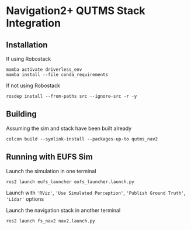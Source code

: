 # Navigation2+ QUTMS Stack Integration

## Installation

If using Robostack
```
mamba activate driverless_env
mamba install --file conda_requirements
```

If not using Robostack
```
rosdep install --from-paths src --ignore-src -r -y
```

## Building

Assuming the sim and stack have been built already
```
colcon build --symlink-install --packages-up-to qutms_nav2
```

## Running with EUFS Sim

Launch the simulation in one terminal
```
ros2 launch eufs_launcher eufs_launcher.launch.py
```
Launch with `'RViz'`, `'Use Simulated Perception'`, `'Publish Ground Truth'`, `'Lidar'` options


Launch the navigation stack in another terminal
```
ros2 launch fs_nav2 nav2.launch.py
```
